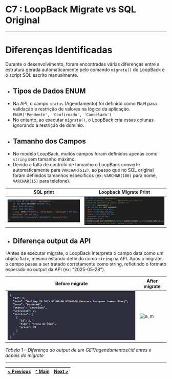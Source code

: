 # C7 : LoopBack Migrate vs SQL Original

---

# Diferenças Identificadas

Durante o desenvolvimento, foram encontradas várias diferenças entre a estrutura gerada automaticamente pelo comando `migrate()` do LoopBack e o script SQL escrito manualmente.

* ## Tipos de Dados ENUM

- Na API, o campo `status` (Agendamento) foi definido como `ENUM` para validação e restrição de valores na lógica da aplicação. `ENUM('Pendente', 'Confirmado', 'Cancelado')`
- No entanto, ao executar `migrate()`, o LoopBack cria essas colunas ignorando a restrição de domínio.

* ## Tamanho dos Campos

- No modelo LoopBack, muitos campos foram definidos apenas como `string` sem tamanho máximo.
- Devido a falta de controlo de tamanho o LoopBack converte automaticamente para `VARCHAR(512)`, ao passo que no SQL original foram definidos tamanhos específicos (ex: `VARCHAR(100)` para nome, `VARCHAR(15)` para telefone).

| SQL print | Loopback Migrate Print |
|-------|-------|
| <img src="../img/print-sql-1.png" alt="sql-1" width="600" /> | <img src="../img/print-migrate-1.png" alt="migrate-1" width="600" /> |

* ## Diferença output da API

-Antes de executar migrate, o LoopBack interpreta o campo data como um objeto `Date`, mesmo estando definido como `string` na API. Após o migrate, o campo passa a ser tratado corretamente como string, refletindo o formato esperado no output da API (ex: "2025-05-28").

| Before migrate | After migrate |
|-------|-------|
| <img src="../img/before_migrate.png" alt="b_m" width="600" /> | <img src="../img/after-migrate.png" alt="a_m" width="600" /> |
*Tabela 1 – Diferença do output de um GET/agendamentos/:id antes e depois do migrate*

---

| [< Previous](RPF06.md) | [^ Main](../../README.md) | [Next >](RPF08.md) |
|:----------------------------------:|:----------------------------------:|:----------------------------------:|
